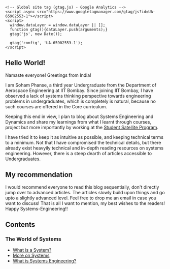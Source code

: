 <!DOCTYPE html>
<html>
<head>
  <link rel="apple-touch-icon" sizes="180x180" href="/apple-touch-icon.png">
  <link rel="icon" type="image/png" sizes="32x32" href="/favicon-32x32.png">
  <link rel="icon" type="image/png" sizes="16x16" href="/favicon-16x16.png">
  <link rel="manifest" href="/site.webmanifest">
  <link rel="mask-icon" href="/safari-pinned-tab.svg" color="#5bbad5">
  <meta name="msapplication-TileColor" content="#da532c">
  <meta name="theme-color" content="#ffffff">
  
  <link rel='shortcut icon' href='/favicon.ico' type='image/x-icon'/ >
  <title>WnCC</title>
  <meta http-equiv="content-type" content="text/html; charset=utf-8" />
  <meta name="description" content="Web and Coding Club is one of the biggest clubs of IIT Bombay. As a part of the Students' Technical Activities Body, we aim to provide a gateway for the people in our institute to join the coding community. We create a platform which allows students to gain assistance and mentorship to enhance their coding ability. Our aim is to propagate the enthusiasm for coding in the institute and especially amongst freshmen. We believe that every student here at IITB should have an opportunity to learn how to code and develop a passion for it. The secret of getting ahead is getting started and we aim to provide every student with the right start." />
  <meta name="keywords" content="web,coding,c++,cpp,c,javascript,android,app,development,java,css,python,ml,ai,machine learning,iitb,iit bombay,mumbai,graphics,competitive coding,hacking,security,network,information,data structures,algorithms,open source,hackathons" />
    <!--[if lte IE 8]><script src="js/html5shiv.js"></script><![endif]-->
    <script src="/js/jquery.min.js"></script>
    <script src="/js/skel.min.js"></script>
    <script src="/js/skel-layers.min.js"></script>
    <script src="/js/init.js"></script>
    <noscript>
        <link rel="stylesheet" href="/css/skel.css" />
    </noscript>
    
    <!-- Global site tag (gtag.js) - Google Analytics -->
    <script async src="https://www.googletagmanager.com/gtag/js?id=UA-65902553-1"></script>
    <script>
      window.dataLayer = window.dataLayer || [];
      function gtag(){dataLayer.push(arguments);}
      gtag('js', new Date());

      gtag('config', 'UA-65902553-1');
    </script>

</head>

## Hello World!
Namaste everyone! Greetings from India!

I am Soham Phanse, a third year Undergraduate from the Department of Aerospace Engineering at IIT Bombay. Since joining IIT Bombay, I have observed a lack of systems thinking perspective towards engineering problems in undergraduates, which is completely is natural, because no such courses are offered in the Core curriculum.

Keeping this end in view, I plan to blog about Systems Engineering and Dynamics and share my learnings from what I learnt through courses, project but more importantly by working at the [Student Satellite Program](https://www.aero.iitb.ac.in/satelliteWiki/index.php/Satellite_101). 

I have tried it to keep it as intuitive as possible, and keeping technical terms to a minimum. Not that I have compromised the technical details, but there already exist heavyily technical and in-depth reading resources on systems engineering. However, there is a steep dearth of articles accessible to Undergraduates. 

## My recommendation
I would recommend everyone to read this blog sequentially, don't directly jump over to advanced articles. The articles slowly build upon things and go upto a slightly advanced level. Feel free to drop me an email in case you want to discuss! That is all I want to mention, my best wishes to the readers! Happy Systems-Engineering!!

## Contents
### The World of Systems
- [What is a System?](https://sohamphanseiitb.github.io/Think-in-Systems/Systems_Theory/what_is_a_system.html)
- [More on Systems](https://sohamphanseiitb.github.io/Think-in-Systems/Systems_Theory/more_on_systems.html)
- [What is Systems Engineering?](https://sohamphanseiitb.github.io/Think-in-Systems/Systems_Theory/systems-engineering.html)

<!--<script>
MathJax = {tex: {inlineMath: [['$', '$'], ['\\(', '\\)']]}, svg: {fontCache: 'global'}};
</script>
<script type="text/javascript" id="MathJax-script" async src="https://cdn.jsdelivr.net/npm/mathjax@3/es5/tex-svg.js">  </script>
  > Typing $\latex$ here, 
  $$\alpha$$-->

<!-- ## Welcome to GitHub Pages

You can use the [editor on GitHub](https://github.com/sohamphanseiitb/Think-in-Systems/edit/gh-pages/index.md) to maintain and preview the content for your website in Markdown files.

Whenever you commit to this repository, GitHub Pages will run [Jekyll](https://jekyllrb.com/) to rebuild the pages in your site, from the content in your Markdown files.

### Markdown

Markdown is a lightweight and easy-to-use syntax for styling your writing. It includes conventions for

```markdown
Syntax highlighted code block

# Header 1
## Header 2
### Header 3

- Bulleted
- List

1. Numbered
2. List

**Bold** and _Italic_ and `Code` text

[Link](url) and ![Image](src)
```

For more details see [GitHub Flavored Markdown](https://guides.github.com/features/mastering-markdown/).

### Jekyll Themes

Your Pages site will use the layout and styles from the Jekyll theme you have selected in your [repository settings](https://github.com/sohamphanseiitb/Think-in-Systems/settings/pages). The name of this theme is saved in the Jekyll `_config.yml` configuration file.

### Support or Contact

Having trouble with Pages? Check out our [documentation](https://docs.github.com/categories/github-pages-basics/) or [contact support](https://support.github.com/contact) and we’ll help you sort it out.-->
</html>
